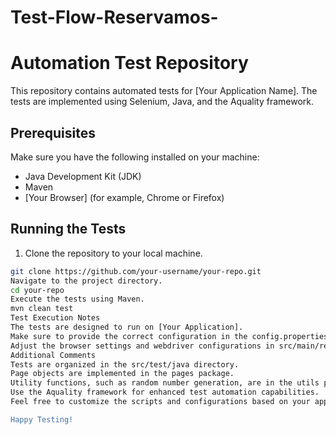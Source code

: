 # Test-Flow-Reservamos-
# Automation Test Repository

This repository contains automated tests for [Your Application Name]. The tests are implemented using Selenium, Java, and the Aquality framework.

## Prerequisites

Make sure you have the following installed on your machine:

- Java Development Kit (JDK)
- Maven
- [Your Browser] (for example, Chrome or Firefox)

## Running the Tests

1. Clone the repository to your local machine.

```bash
git clone https://github.com/your-username/your-repo.git
Navigate to the project directory.
cd your-repo
Execute the tests using Maven.
mvn clean test
Test Execution Notes
The tests are designed to run on [Your Application].
Make sure to provide the correct configuration in the config.properties file.
Adjust the browser settings and webdriver configurations in src/main/resources/settings.json according to your needs.
Additional Comments
Tests are organized in the src/test/java directory.
Page objects are implemented in the pages package.
Utility functions, such as random number generation, are in the utils package.
Use the Aquality framework for enhanced test automation capabilities.
Feel free to customize the scripts and configurations based on your application's requirements. If you encounter any issues or have suggestions, please open an issue in this repository.

Happy Testing!
